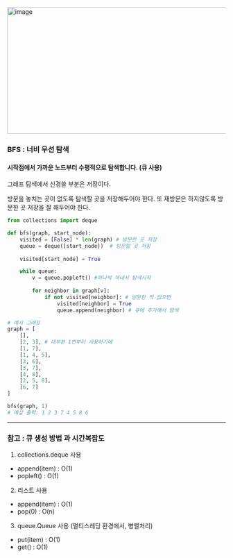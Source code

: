 <img width="554" height="292" alt="image" src="https://github.com/user-attachments/assets/0b238830-cceb-4d96-94de-2aa01d33459d" />

### BFS : 너비 우선 탐색 
#### 시작점에서 가까운 노드부터 수평적으로 탐색합니다. (큐 사용)

그래프 탐색에서 신경쓸 부분은
저장이다.

방문을 놓치는 곳이 없도록 
탐색할 곳을 저장해두어야 한다. 
또 재방문은 하지않도록
방문한 곳 저장을 잘 해두어야 한다. 


```python
from collections import deque

def bfs(graph, start_node):
    visited = [False] * len(graph) # 방문한 곳 저장
    queue = deque([start_node])  # 방문할 곳 저장
    
    visited[start_node] = True

    while queue:
        v = queue.popleft() #하나씩 꺼내서 탐색시작
        
        for neighbor in graph[v]: 
            if not visited[neighbor]: # 방문한 적 없으면 
                visited[neighbor] = True
                queue.append(neighbor) # 큐에 추가해서 탐색

# 예시 그래프 
graph = [
    [],
    [2, 3], # 대부분 1번부터 사용하기에 
    [1, 7],
    [1, 4, 5],
    [3, 6],
    [3, 7],
    [4, 8],
    [2, 5, 8],
    [6, 7]
]

bfs(graph, 1)
# 예상 출력: 1 2 3 7 4 5 8 6
```
<hr/>

### 참고 : 큐 생성 방법 과 시간복잡도

1. collections.deque 사용
- append(item) : O(1)
- popleft() : O(1)

2. 리스트 사용 
- append(item) : O(1)
- pop(0) : O(n)

3. queue.Queue 사용 (멀티스레딩 환경에서, 병렬처리)
- put(item) : O(1)
- get() : O(1)
